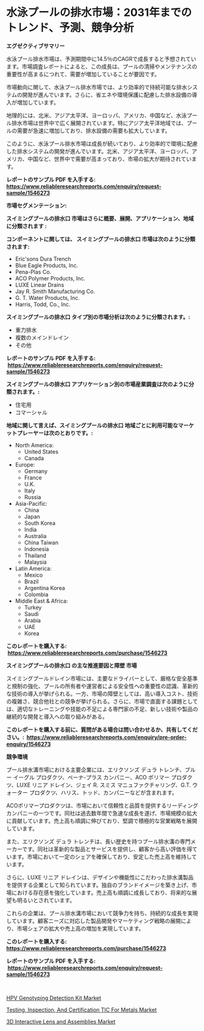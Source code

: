 <p><h1>水泳プールの排水市場：2031年までのトレンド、予測、競争分析</h1></p><p><strong>エグゼクティブサマリー</strong></p>
<p><p>水泳プール排水市場は、予測期間中に14.5％のCAGRで成長すると予想されています。市場調査レポートによると、この成長は、プールの清掃やメンテナンスの重要性が高まるにつれて、需要が増加していることが要因です。</p><p>市場動向に関して、水泳プール排水市場では、より効率的で持続可能な排水システムの開発が進んでいます。さらに、省エネや環境保護に配慮した排水設備の導入が増加しています。</p><p>地理的には、北米、アジア太平洋、ヨーロッパ、アメリカ、中国など、水泳プール排水市場は世界中で広く展開されています。特にアジア太平洋地域では、プールの需要が急速に増加しており、排水設備の需要も拡大しています。</p><p>このように、水泳プール排水市場は成長が続いており、より効率的で環境に配慮した排水システムの開発が進んでいます。北米、アジア太平洋、ヨーロッパ、アメリカ、中国など、世界中で需要が高まっており、市場の拡大が期待されています。</p></p>
<p><strong>レポートのサンプル PDF を入手する: <a href="https://www.reliableresearchreports.com/enquiry/request-sample/1546273">https://www.reliableresearchreports.com/enquiry/request-sample/1546273</a></strong></p>
<p><strong>市場セグメンテーション:</strong></p>
<p><strong> スイミングプールの排水口 市場はさらに概要、展開、アプリケーション、地域に分類されます :</strong></p>
<p><strong>コンポーネントに関しては、 スイミングプールの排水口 市場は次のように分類されます: &nbsp;</strong></p>
<p><ul><li>Eric'sons Dura Trench</li><li>Blue Eagle Products, Inc.</li><li>Pena-Plas Co.</li><li>ACO Polymer Products, Inc.</li><li>LUXE Linear Drains</li><li>Jay R. Smith Manufacturing Co.</li><li>G. T. Water Products, Inc.</li><li>Harris, Todd, Co., Inc.</li></ul></p>
<p><strong> スイミングプールの排水口 タイプ別の市場分析は次のように分類されます。:</strong></p>
<p><ul><li>重力排水</li><li>複数のメインドレイン</li><li>その他</li></ul></p>
<p><strong>レポートのサンプル PDF を入手する: &nbsp;<a href="https://www.reliableresearchreports.com/enquiry/request-sample/1546273">https://www.reliableresearchreports.com/enquiry/request-sample/1546273</a></strong></p>
<p><strong> スイミングプールの排水口 アプリケーション別の市場産業調査は次のように分類されます。:</strong></p>
<p><ul><li>住宅用</li><li>コマーシャル</li></ul></p>
<p><strong>地域に関して言えば、スイミングプールの排水口 地域ごとに利用可能なマーケットプレーヤーは次のとおりです。:</strong></p>
<p><ul>
    <li>
        North America:
        <ul>
            <li>United States</li>
            <li>Canada</li>
        </ul>
    </li>
    <li>
        Europe:
        <ul>
            <li>Germany</li>
            <li>France</li>
            <li>U.K.</li>
            <li>Italy</li>
            <li>Russia</li>
        </ul>
    </li>
    <li>
        Asia-Pacific:
        <ul>
            <li>China</li>
            <li>Japan</li>
            <li>South Korea</li>
            <li>India</li>
            <li>Australia</li>
            <li>China Taiwan</li>
            <li>Indonesia</li>
            <li>Thailand</li>
            <li>Malaysia</li>
        </ul>
    </li>
    <li>
        Latin America:
        <ul>
            <li>Mexico</li>
            <li>Brazil</li>
            <li>Argentina Korea</li>
            <li>Colombia</li>
        </ul>
    </li>
    <li>
        Middle East & Africa:
        <ul>
            <li>Turkey</li>
            <li>Saudi</li>
            <li>Arabia</li>
            <li>UAE</li>
            <li>Korea</li>
        </ul>
    </li>
    </ul></p>
<p><strong>このレポートを購入する: &nbsp;<a href="https://www.reliableresearchreports.com/purchase/1546273">https://www.reliableresearchreports.com/purchase/1546273</a></strong></p>
<p><strong>スイミングプールの排水口 の主な推進要因と障壁 市場</strong></p>
<p><p>スイミングプールドレイン市場には、主要なドライバーとして、厳格な安全基準と規制の強化、プールの所有者や運営者による安全性への重要性の認識、革新的な技術の導入が挙げられる。一方、市場の障壁としては、高い導入コスト、技術の複雑さ、競合他社との競争が挙げられる。さらに、市場で直面する課題としては、適切なトレーニングや技能の不足による専門家の不足、新しい技術や製品の継続的な開発と導入への取り組みがある。</p></p>
<p><strong>このレポートを購入する前に、質問がある場合は問い合わせるか、共有してください。:&nbsp; <a href="https://www.reliableresearchreports.com/enquiry/pre-order-enquiry/1546273">https://www.reliableresearchreports.com/enquiry/pre-order-enquiry/1546273</a></strong></p>
<p><strong>競争環境</strong></p>
<p><p>プール排水溝市場における主要企業には、エリクソンズ デュラ トレンチ、ブルー イーグル プロダクツ、ペーナ-プラス カンパニー、ACO ポリマー プロダクツ、LUXE リニア ドレイン、ジェイ R. スミス マニュファクチャリング、G.T. ウォーター プロダクツ、ハリス、トッド、カンパニーなどが含まれます。</p><p>ACOポリマープロダクツは、市場において信頼性と品質を提供するリーディングカンパニーの一つです。同社は過去数年間で急速な成長を遂げ、市場規模の拡大に貢献しています。売上高も順調に伸びており、堅調で積極的な営業戦略を展開しています。</p><p>また、エリクソンズ デュラ トレンチは、長い歴史を持つプール排水溝の専門メーカーです。同社は革新的な製品とサービスを提供し、顧客から高い評価を得ています。市場において一定のシェアを確保しており、安定した売上高を維持しています。</p><p>さらに、LUXE リニア ドレインは、デザインや機能性にこだわった排水溝製品を提供する企業として知られています。独自のブランドイメージを築き上げ、市場における存在感を強化しています。売上高も順調に成長しており、将来的な展望も明るいとされています。</p><p>これらの企業は、プール排水溝市場において競争力を持ち、持続的な成長を実現しています。顧客ニーズに対応した製品開発やマーケティング戦略の展開により、市場シェアの拡大や売上高の増加を実現しています。</p></p>
<p><strong>このレポートを購入する: &nbsp; <a href="https://www.reliableresearchreports.com/purchase/1546273">https://www.reliableresearchreports.com/purchase/1546273</a></strong></p>
<p><strong>レポートのサンプル PDF を入手する: &nbsp;<a href="https://www.reliableresearchreports.com/enquiry/request-sample/1546273">https://www.reliableresearchreports.com/enquiry/request-sample/1546273</a></strong><strong></strong></p>
<p>&nbsp;</p>
<p><p><a href="https://www.linkedin.com/pulse/hpv-genotyping-detection-kit-market-size-reflecting-forecast-3lxrf?trackingId=EjZcGKcN%2BdZgo%2BhZphxr8A%3D%3D">HPV Genotyping Detection Kit Market</a></p><p><a href="https://www.linkedin.com/pulse/testing-inspection-certification-tic-metals-market-dynamics-hbdkf?trackingId=MFKrAo3emBSH8SXEFBYtMA%3D%3D">Testing, Inspection, And Certification TIC For Metals Market</a></p><p><a href="https://www.linkedin.com/pulse/3d-interactive-lens-assemblies-market-centers-aspects-growth-ztnse?trackingId=ecNG16sGdm81oJbMVC%2FTEw%3D%3D">3D Interactive Lens and Assemblies Market</a></p></p>